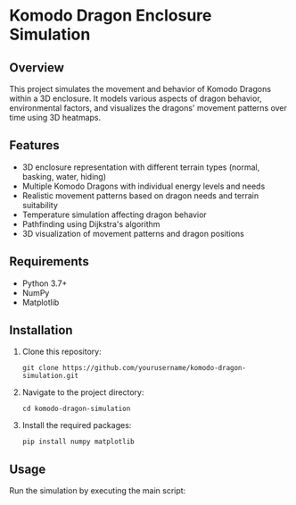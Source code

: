# Komodo Dragon Enclosure Simulation

## Overview

This project simulates the movement and behavior of Komodo Dragons within a 3D enclosure. It models various aspects of dragon behavior, environmental factors, and visualizes the dragons' movement patterns over time using 3D heatmaps.

## Features

- 3D enclosure representation with different terrain types (normal, basking, water, hiding)
- Multiple Komodo Dragons with individual energy levels and needs
- Realistic movement patterns based on dragon needs and terrain suitability
- Temperature simulation affecting dragon behavior
- Pathfinding using Dijkstra's algorithm
- 3D visualization of movement patterns and dragon positions

## Requirements

- Python 3.7+
- NumPy
- Matplotlib

## Installation

1. Clone this repository:
   ```
   git clone https://github.com/yourusername/komodo-dragon-simulation.git
   ```

2. Navigate to the project directory:
   ```
   cd komodo-dragon-simulation
   ```

3. Install the required packages:
   ```
   pip install numpy matplotlib
   ```

## Usage

Run the simulation by executing the main script:

